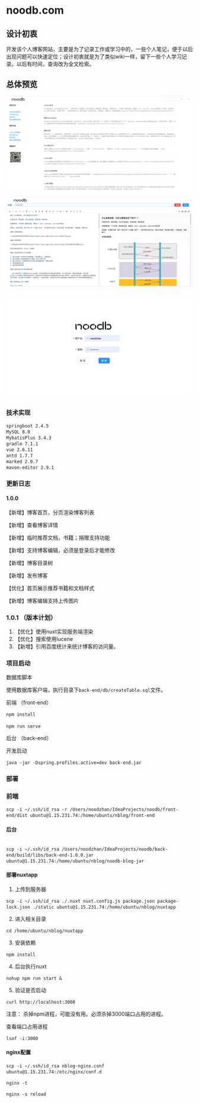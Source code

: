 # noodb.com

## 设计初衷

开发该个人博客网站，主要是为了记录工作或学习中的，一些个人笔记，便于以后出现问题可以快速定位；设计初衷就是为了类似wiki一样，留下一些个人学习记录。以后有时间，查询改为全文检索。

## 总体预览

![img.png](document/REAEME_preview_home.png)

![img_1.png](document/README_preview_edit.png)

![img_2.png](document/README_preview_login.png)

### 技术实现

    springboot 2.4.5
    MySQL 8.0
    MybatisPlus 3.4.3
    gradle 7.1.1
    vue 2.6.11
    antd 1.7.7
    marked 2.0.7 
    mavon-editor 2.9.1

### 更新日志

#### 1.0.0

【新增】博客首页，分页渲染博客列表

【新增】查看博客详情

【新增】临时推荐文档，书籍；捐赠支持功能

【新增】支持博客编辑，必须是登录后才能修改

【新增】博客目录树

【新增】发布博客

【优化】首页展示推荐书籍和文档样式

【新增】博客编辑支持上传图片

### 1.0.1 （版本计划）

1. 【优化】使用nuxt实现服务端渲染
2. 【优化】搜索使用lucene
3. 【新增】引用百度统计来统计博客的访问量。

### 项目启动

数据库脚本

使用数据库客户端，执行目录下`back-end/db/createTable.sql`文件。

前端 （front-end）

```
npm install

npm run serve
```

后台 （back-end）

开发启动

```shell
java -jar -Dspring.profiles.active=dev back-end.jar 
```

### 部署

### 前端

```shell
scp -i ~/.ssh/id_rsa -r /Users/noodzhan/IdeaProjects/noodb/front-end/dist ubuntu@1.15.231.74:/home/ubuntu/nblog/front-end
```

#### 后台

```shell

scp -i ~/.ssh/id_rsa /Users/noodzhan/IdeaProjects/noodb/back-end/build/libs/back-end-1.0.0.jar ubuntu@1.15.231.74:/home/ubuntu/nblog/noodb-blog-jar

```

#### 部署nuxtapp

1. 上传到服务器

```shell
scp -i ~/.ssh/id_rsa ./.nuxt nuxt.config.js package.json package-lock.json ./static ubuntu@1.15.231.74:/home/ubuntu/nblog/nuxtapp
```

2. 进入相关目录

```shell
cd /home/ubuntu/nblog/nuxtapp
```

3. 安装依赖

```shell
npm install
```

4. 后台执行nuxt

```shell
nohup npm run start &
```

5. 验证是否启动

```shell
curl http://localhost:3000
```

注意： 杀掉npm进程，可能没有用。必须杀掉3000端口占用的进程。

查看端口占用进程

```shell
lsof -i:3000
```

#### nginx配置

```shell
scp -i ~/.ssh/id_rsa nblog-nginx.conf ubuntu@1.15.231.74:/etc/nginx/conf.d

```

```shell
nginx -t 
```

```shell
nginx -s reload
```

